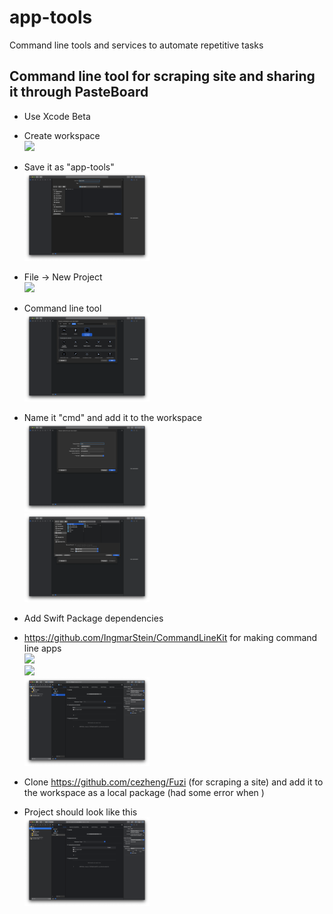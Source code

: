 # app-tools
Command line tools and services to automate repetitive tasks

## Command line tool for scraping site and sharing it through PasteBoard

- Use Xcode Beta

- Create workspace
<br /><img src="imgs/Screenshot%202019-06-21%20at%2013.46.46.png" width=200 />

- Save it as "app-tools"
<br /><img src="imgs/Screenshot%202019-06-21%20at%2013.47.05.png" width=200 />

- File -> New Project
<br /><img src="imgs/Screenshot%202019-06-21%20at%2014.04.06.png" width=200 /> 

- Command line tool
<br /><img src="imgs/Screenshot%202019-06-21%20at%2014.04.21.png" width=200 /> 

- Name it "cmd" and add it to the workspace
<br /><img src="imgs/Screenshot%202019-06-21%20at%2014.05.04.png" width=200 /> 
<br /><img src="imgs/Screenshot%202019-06-21%20at%2014.05.24.png" width=200 /> 

- Add Swift Package dependencies
- https://github.com/IngmarStein/CommandLineKit for making command line apps
<br /><img src="imgs/Screenshot%202019-06-21%20at%2014.27.06.png" width=200 /> 
<br /><img src="imgs/Screenshot%202019-06-21%20at%2014.27.27.png" width=200 /> 
<br /><img src="imgs/Screenshot%202019-06-21%20at%2014.27.47.png" width=200 /> 


- Clone https://github.com/cezheng/Fuzi (for scraping a site) and add it to the workspace as a local package (had some error when )
- Project should look like this
<br /><img src="imgs/Screenshot%202019-06-21%20at%2014.48.32.png" width=200 /> 

